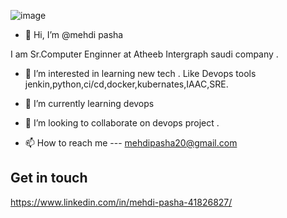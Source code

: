![image](https://github.com/mehdidevops2030/mehdidevops2030/assets/135350614/4983fb49-f257-47ba-a6ce-2b5523af4397)


- 👋 Hi, I’m @mehdi pasha


I am Sr.Computer Enginner at Atheeb Intergraph saudi company .

- 👀 I’m interested in learning new tech .
Like Devops tools jenkin,python,ci/cd,docker,kubernates,IAAC,SRE.

- 🌱 I’m currently learning devops

- 💞️ I’m looking to collaborate on devops project .
- 📫 How to reach me --- mehdipasha20@gmail.com

Get in touch 
------------

https://www.linkedin.com/in/mehdi-pasha-41826827/
<!---
mehdidevops2030/mehdidevops2030 is a ✨ special ✨ repository because its `README.md` (this file) appears on your GitHub profile.
You can click the Preview link to take a look at your changes.
--->
